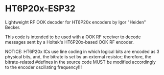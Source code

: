 # HT6P20x-ESP32
Lightweight RF OOK decoder for HT6P20x encoders by Igor "Heiden" Becker.

This code is intended to be used with a OOK RF receiver to decode messages sent by a Holtek's HT6P20x-based OOK RF encoder.

NOTICE: HT6P20x ICs use line coding in which logical bits are encoded as 3 physical bits, and, the bitrate is set by an external resistor;
therefore, the bitrate-related #defines in the source code MUST be modified accordingly to the encoder oscillating frequency!!!
